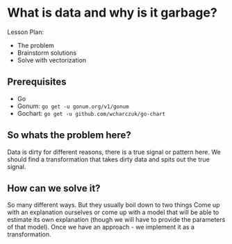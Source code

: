 # What is data and why is it garbage?

Lesson Plan:
- The problem
- Brainstorm solutions
- Solve with vectorization

## Prerequisites

- Go
- Gonum: `go get -u gonum.org/v1/gonum`
- Gochart: `go get -u github.com/wcharczuk/go-chart`

## So whats the problem here?

Data is dirty for different reasons, there is a true signal or pattern here.
We should find a transformation that takes dirty data and spits out the true signal.

## How can we solve it?

So many different ways. But they usually boil down to two things
Come up with an explanation ourselves or come up with a model that will be able to estimate its own explanation (though we will have to provide the parameters of that model). Once we have an approach - we implement it as a transformation.
